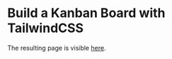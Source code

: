 # Build a Kanban Board with TailwindCSS

The resulting page is visible [here](https://lukeska.github.io/kanban-board/).
